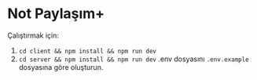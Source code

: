 # Not Paylaşım+

Çalıştırmak için:
1. `cd client && npm install && npm run dev`
2. `cd server && npm install && npm run dev`
.env dosyasını `.env.example` dosyasına göre oluşturun.